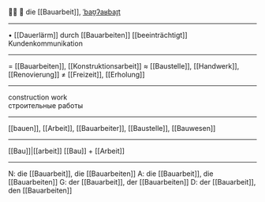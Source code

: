 👷‍♀️ 🔴 die [[Bauarbeit]], [ˈbaʊ̯ʔaʁbaɪ̯t](https://youglish.com/pronounce/Bauarbeit/german)

---

• [[Dauerlärm]] durch [[Bauarbeiten]] [[beeinträchtigt]] Kundenkommunikation

---

= [[Bauarbeiten]], [[Konstruktionsarbeit]]
≈ [[Baustelle]], [[Handwerk]], [[Renovierung]]
≠ [[Freizeit]], [[Erholung]]

---

construction work  
строительные работы

---

[[bauen]], [[Arbeit]], [[Bauarbeiter]], [[Baustelle]], [[Bauwesen]]

---

[[Bau]]|[[arbeit]]
[[Bau]] + [[Arbeit]]

---

N: die [[Bauarbeit]], die [[Bauarbeiten]]
A: die [[Bauarbeit]], die [[Bauarbeiten]]
G: der [[Bauarbeit]], der [[Bauarbeiten]]
D: der [[Bauarbeit]], den [[Bauarbeiten]]

